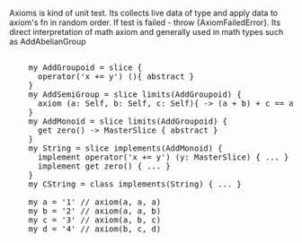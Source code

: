 Axioms is kind of unit test. Its collects live data of type and apply data to axiom's fn in random order. If test is failed - throw {AxiomFailedError}. Its direct interpretation of math axiom and generally used in math types such as AddAbelianGroup
<pre>    
    my AddGroupoid = slice {
      operator('x += y') (){ abstract }
    }
    my AddSemiGroup = slice limits(AddGroupoid) {
      axiom (a: Self, b: Self, c: Self){ -> (a + b) + c == a + (b + c) }  
    }
    my AddMonoid = slice limits(AddGroupoid) {
      get zero() -> MasterSlice { abstract }
    }
    my String = slice implements(AddMonoid) {
      implement operator('x += y') (y: MasterSlice) { ... }
      implement get zero() { ... }
    }
    my CString = class implements(String) { ... }
    
    my a = '1' // axiom(a, a, a)
    my b = '2' // axiom(a, a, b)
    my c = '3' // axiom(a, b, c)
    my d = '4' // axiom(b, c, d)
</pre>    